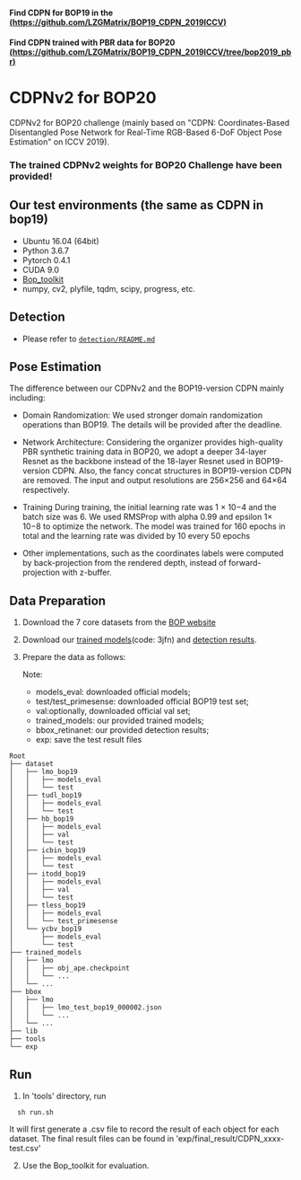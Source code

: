 #### **Find CDPN for BOP19 in the [(https://github.com/LZGMatrix/BOP19_CDPN_2019ICCV)](https://github.com/LZGMatrix/BOP19_CDPN_2019ICCV/tree/bop2020)**

#### **Find CDPN trained with PBR data for BOP20 [(https://github.com/LZGMatrix/BOP19_CDPN_2019ICCV/tree/bop2019_pbr)](https://github.com/LZGMatrix/BOP19_CDPN_2019ICCV/tree/bop2019_pbr)**

# CDPNv2 for BOP20

CDPNv2 for BOP20 challenge (mainly based on "CDPN: Coordinates-Based Disentangled Pose Network for Real-Time RGB-Based 6-DoF Object Pose Estimation" on ICCV 2019).

### **The trained CDPNv2 weights for BOP20 Challenge have been provided!**

## Our test environments (the same as CDPN in bop19)
- Ubuntu 16.04 (64bit)
- Python 3.6.7
- Pytorch 0.4.1
- CUDA 9.0
- [Bop_toolkit](https://github.com/thodan/bop_toolkit)
- numpy, cv2, plyfile, tqdm, scipy, progress, etc.

## Detection
* Please refer to [`detection/README.md`](detection/README.md)

## Pose Estimation

The difference between our CDPNv2 and the BOP19-version CDPN mainly including:

- Domain Randomization: We used stronger domain randomization operations than BOP19. The details will be provided after the deadline.

- Network Architecture: Considering the organizer provides high-quality PBR synthetic training data in BOP20, we adopt a deeper 34-layer Resnet as the backbone instead of the 18-layer Resnet used in BOP19-version CDPN. Also, the fancy concat structures in BOP19-version CDPN are removed. The input and output resolutions are 256×256 and 64×64 respectively.

- Training During training, the initial learning rate was 1 × 10−4 and the batch size was 6. We used RMSProp with alpha 0.99 and epsilon 1× 10−8 to optimize the network. The model was trained for 160 epochs in total and the learning rate was divided by 10 every 50 epochs

- Other implementations, such as the coordinates labels were computed by back-projection from the rendered depth, instead of forward-projection with z-buffer.

## Data Preparation
1. Download the 7 core datasets from the [BOP website](https://bop.felk.cvut.cz/datasets/)
2. Download our [trained models](https://pan.baidu.com/s/1nB9c8tFQedwiRXHrxblGhg)(code: 3jfn) and [detection results]().
3. Prepare the data as follows:

    Note: 
    - models_eval: downloaded official models; 
    - test/test_primesense: downloaded official BOP19 test set; 
    - val:optionally, downloaded official val set;
    - trained_models: our provided trained models;
    - bbox_retinanet: our provided detection results;
    - exp: save the test result files
```
Root
├── dataset
│   ├── lmo_bop19
│   │   ├── models_eval 
│   │   └── test 
│   ├── tudl_bop19
│   │   ├── models_eval 
│   │   └── test 
│   ├── hb_bop19
│   │   ├── models_eval
│   │   ├── val 
│   │   └── test
│   ├── icbin_bop19
│   │   ├── models_eval
│   │   └── test 
│   ├── itodd_bop19
│   │   ├── models_eval 
│   │   ├── val
│   │   └── test
│   ├── tless_bop19
│   │   ├── models_eval
│   │   └── test_primesense 
│   └── ycbv_bop19
│       ├── models_eval 
│       └── test
├── trained_models
│   ├── lmo
│   │   ├── obj_ape.checkpoint
│   │   └── ...
│   └── ...
├── bbox
│   ├── lmo
│   │   ├── lmo_test_bop19_000002.json
│   │   └── ... 
│   └── ...
├── lib
├── tools
└── exp
```
## Run
1. In 'tools' directory, run 
```
  sh run.sh
```
It will first generate a .csv file to record the result of each object for each dataset. The final result files can be found in 'exp/final_result/CDPN_xxxx-test.csv'

2. Use the Bop_toolkit for evaluation.
